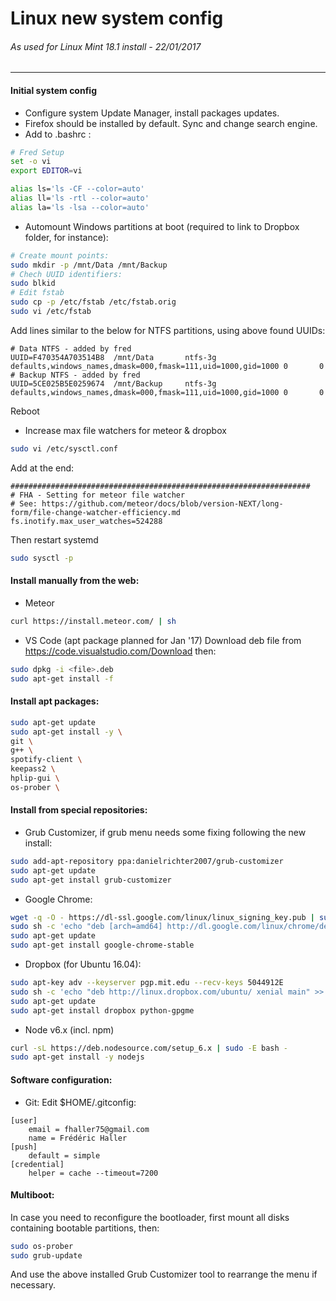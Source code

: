 Linux new system config
=======================
###### As used for Linux Mint 18.1 install - 22/01/2017
---

#### Initial system config
* Configure system Update Manager, install packages updates.
* Firefox should be installed by default. Sync and change search engine.
* Add to .bashrc :
```bash
# Fred Setup
set -o vi
export EDITOR=vi

alias ls='ls -CF --color=auto'
alias ll='ls -rtl --color=auto'
alias la='ls -lsa --color=auto'
```
* Automount Windows partitions at boot (required to link to Dropbox folder, for instance):
```bash
# Create mount points:
sudo mkdir -p /mnt/Data /mnt/Backup
# Chech UUID identifiers:
sudo blkid
# Edit fstab
sudo cp -p /etc/fstab /etc/fstab.orig
sudo vi /etc/fstab
```
Add lines similar to the below for NTFS partitions, using above found UUIDs:
```
# Data NTFS - added by fred
UUID=F470354A703514B8  /mnt/Data       ntfs-3g defaults,windows_names,dmask=000,fmask=111,uid=1000,gid=1000 0       0
# Backup NTFS - added by fred
UUID=5CE025B5E0259674  /mnt/Backup     ntfs-3g defaults,windows_names,dmask=000,fmask=111,uid=1000,gid=1000 0       0
```
Reboot
* Increase max file watchers for meteor & dropbox
```bash
sudo vi /etc/sysctl.conf
```
Add at the end:
```
###################################################################
# FHA - Setting for meteor file watcher
# See: https://github.com/meteor/docs/blob/version-NEXT/long-form/file-change-watcher-efficiency.md
fs.inotify.max_user_watches=524288
```
Then restart systemd
```bash
sudo sysctl -p
```

#### Install manually from the web:
* Meteor
```bash
curl https://install.meteor.com/ | sh
```
* VS Code (apt package planned for Jan '17)
Download deb file from https://code.visualstudio.com/Download then:
```bash
sudo dpkg -i <file>.deb
sudo apt-get install -f
```
#### Install apt packages:
```bash
sudo apt-get update 
sudo apt-get install -y \
git \
g++ \
spotify-client \
keepass2 \
hplip-gui \
os-prober \
```
#### Install from special repositories:
* Grub Customizer, if grub menu needs some fixing following the new install:
```bash
sudo add-apt-repository ppa:danielrichter2007/grub-customizer
sudo apt-get update
sudo apt-get install grub-customizer
```
* Google Chrome:
```bash
wget -q -O - https://dl-ssl.google.com/linux/linux_signing_key.pub | sudo apt-key add -
sudo sh -c 'echo "deb [arch=amd64] http://dl.google.com/linux/chrome/deb/ stable main" >> /etc/apt/sources.list.d/google-chrome.list'
sudo apt-get update 
sudo apt-get install google-chrome-stable
```
* Dropbox (for Ubuntu 16.04):
```bash
sudo apt-key adv --keyserver pgp.mit.edu --recv-keys 5044912E
sudo sh -c 'echo "deb http://linux.dropbox.com/ubuntu/ xenial main" >> /etc/apt/sources.list.d/dropbox.list'
sudo apt-get update 
sudo apt-get install dropbox python-gpgme
```
* Node v6.x (incl. npm)
```bash
curl -sL https://deb.nodesource.com/setup_6.x | sudo -E bash -
sudo apt-get install -y nodejs
```
#### Software configuration:
* Git:
Edit $HOME/.gitconfig:
```
[user]
	email = fhaller75@gmail.com
	name = Frédéric Haller
[push]
	default = simple
[credential]
	helper = cache --timeout=7200
```
#### Multiboot:
In case you need to reconfigure the bootloader, first mount all disks containing bootable partitions, then:
```bash
sudo os-prober
sudo grub-update
```
And use the above installed Grub Customizer tool to rearrange the menu if necessary.